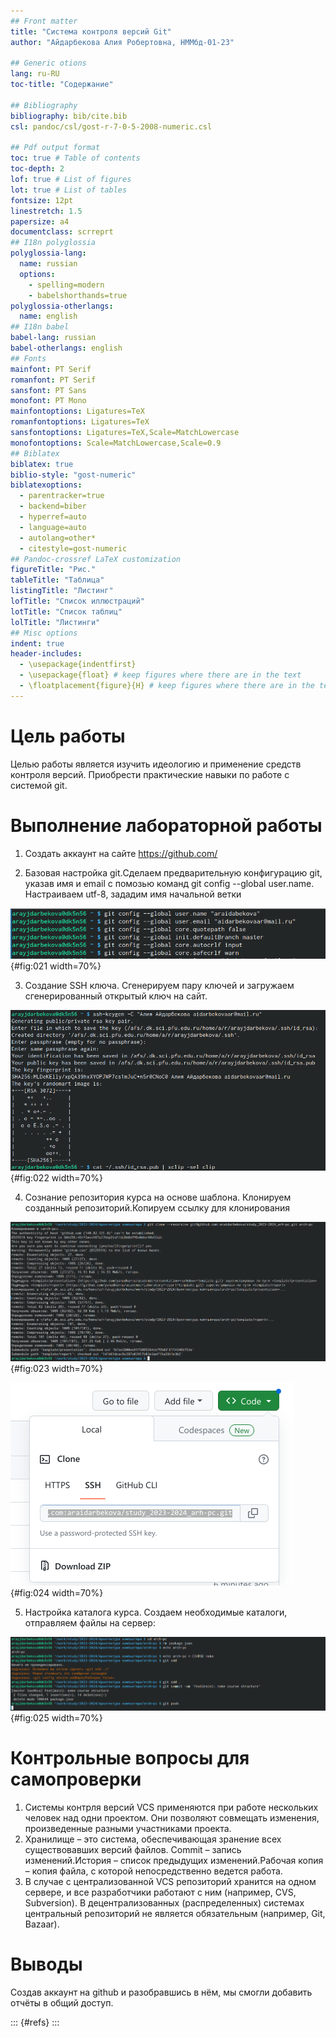 ```yaml
---
## Front matter
title: "Система контроля версий Git"
author: "Айдарбекова Алия Робертовна, НММбд-01-23"

## Generic otions
lang: ru-RU
toc-title: "Содержание"

## Bibliography
bibliography: bib/cite.bib
csl: pandoc/csl/gost-r-7-0-5-2008-numeric.csl

## Pdf output format
toc: true # Table of contents
toc-depth: 2
lof: true # List of figures
lot: true # List of tables
fontsize: 12pt
linestretch: 1.5
papersize: a4
documentclass: scrreprt
## I18n polyglossia
polyglossia-lang:
  name: russian
  options:
	- spelling=modern
	- babelshorthands=true
polyglossia-otherlangs:
  name: english
## I18n babel
babel-lang: russian
babel-otherlangs: english
## Fonts
mainfont: PT Serif
romanfont: PT Serif
sansfont: PT Sans
monofont: PT Mono
mainfontoptions: Ligatures=TeX
romanfontoptions: Ligatures=TeX
sansfontoptions: Ligatures=TeX,Scale=MatchLowercase
monofontoptions: Scale=MatchLowercase,Scale=0.9
## Biblatex
biblatex: true
biblio-style: "gost-numeric"
biblatexoptions:
  - parentracker=true
  - backend=biber
  - hyperref=auto
  - language=auto
  - autolang=other*
  - citestyle=gost-numeric
## Pandoc-crossref LaTeX customization
figureTitle: "Рис."
tableTitle: "Таблица"
listingTitle: "Листинг"
lofTitle: "Список иллюстраций"
lotTitle: "Список таблиц"
lolTitle: "Листинги"
## Misc options
indent: true
header-includes:
  - \usepackage{indentfirst}
  - \usepackage{float} # keep figures where there are in the text
  - \floatplacement{figure}{H} # keep figures where there are in the text
---
```


# Цель работы

Целью работы является изучить идеологию и применение средств контроля версий. Приобрести практические навыки по работе с системой git.


# Выполнение лабораторной работы

1. Создать аккаунт на сайте https://github.com/ 

2. Базовая настройка git.Сделаем предварительную конфигурацию git, указав имя и email с помозью команд git config --global user.name. Настраиваем utf-8, зададим имя начальной ветки 

![Рисунок№1](image/021.png){#fig:021 width=70%}

3. Создание SSH ключа. Сгенерируем пару ключей и загружаем сгенерированный открытый ключ на сайт.

![Рисунок№2](image/022.png){#fig:022 width=70%}

4. Сознание репозитория курса на основе шаблона. Клонируем созданный репозиторий.Копируем ссылку для клонирования 

![Рисунок№3](image/023.png){#fig:023 width=70%}

![Рисунок№4](image/024.png){#fig:024 width=70%}

5. Настройка каталога курса. Создаем необходимые каталоги, отправляем файлы на сервер:

![Рисунок№5](image/025.png){#fig:025 width=70%}

# Контрольные вопросы для самопроверки
1. Системы контрля версий  VCS применяются при работе нескольких человек над одни проектом. Они позволяют совмещать изменения, произведенные разными участниками проекта.
2. Хранилище – это система, обеспечивающая зранение всех существовавших версий файлов. Commit – запись изменений.История – список предыдущих изменений.Рабочая копия – копия файла, с которой непосредственно ведется работа.
3. В случае с централизованной VCS репозиторий хранится на одном сервере, и все разработчики работают с ним (например, CVS, Subversion). В децентрализованных (распределенных) системах центральный репозиторий не является обязательным (например, Git, Bazaar).


# Выводы

Создав аккаунт на github и разобравшись в нём, мы смогли добавить отчёты в общий доступ.


::: {#refs}
:::
